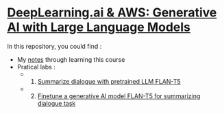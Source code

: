 # [DeepLearning.ai \& AWS: Generative AI with Large Language Models]([https://www.coursera.org/learn/generative-ai-with-llms?)

In this repository, you could find :

- My [notes]() through learning this course 
- Pratical labs :
	- 1. [Summarize dialogue with pretrained LLM FLAN-T5]()
	- 2. [Finetune a generative AI model FLAN-T5 for summarizing dialogue task]()

